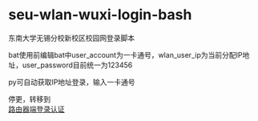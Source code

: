 # seu-wlan-wuxi-login-bash
东南大学无锡分校新校区校园网登录脚本

bat使用前编辑bat中user_account为一卡通号，wlan_user_ip为当前分配IP地址，user_password目前统一为123456

py可自动获取IP地址登录，输入一卡通号

停更，转移到
<br/>[路由器端登录认证](https://github.com/InTereSTingHE/seu-wlan-on-openwrt)

